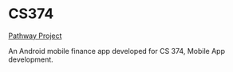 # CS374
[Pathway Project](https://github.com/ZEJ-13/CS374-FinalProject)

An Android mobile finance app developed for CS 374, Mobile App development.
